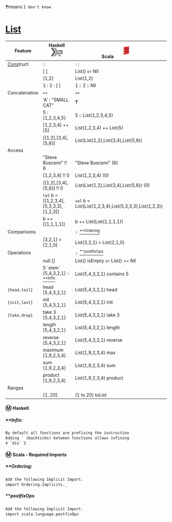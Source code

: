 ❓means `I don't know`

# [List](https://en.wikipedia.org/wiki/List_(abstract_data_type))

| Feature         | Haskell <sup><img src="../images/602px-Haskell-Logo.svg.png" width=37 height=26><img></sup>                               | Scala <img src="../images/Scala_logo.png" width=72px height=50px><img>                                                 |
|-----------------|-----------------------------------------|-------------------------------------------------------|
|  [Cons]()truct  | `:`                                     | `::`                                                  |
|                 | [ ]                                     | List() `or` Nil                                       |
|                 | [1,2]                                   | List(1,2)                                             |
|                 | 1 : 2 : [ ]                             | 1 :: 2 :: Nil                                         |
| Concatenation   |  `++`                                   | `++`                                                  |
|                 | 'A' : "SMALL CAT"                       | ❓                                                    |
|                 | 5 : [1,2,3,4,5]                         | 5 :: List(1,2,3,4,5)                                  | 
|                 | [1,2,3,4] ++ [5]                        | List(1,2,3,4) ++ List(5)                              | 
|                 | [[1,2],[3,4],[5,6]]                     | List(List(1,2),List(3,4),List(5,6))                   |
| Access          |                                         |                                                       |
|                 | "Steve Buscemi" !! 6                    | "Steve Buscemi" (6)                                   |
|                 | [1,2,3,4] !! 0                          | List(1,2,3,4) (0)                                     | 
|                 | [[1,2],[3,4],[5,6]] !! 0                | List(List(1,2),List(3,4),List(5,6)) (0)               |
|                 | `let` b = [[1,2,3,4],[5,3,3,3],[1,2,3]] | `val` b = List(List(1,2,3,4),List(5,3,3,3),List(1,2,3)) |
|                 | b ++ [[1,1,1,1]]                        | b ++ List(List(1,1,1,1))                              | 
| Comparisons     |                                         | :bulb: [<sup>**Ordering</sup>](#Ordering)             |
|                 | [3,2,1] > [2,1,0]                       | List(3,2,1) > List(2,1,0)                             | 
| Operations      |                                         | :bulb: [<sup>**postfixOps</sup>](#postfixOps)         |
|                 | null []                                 | List() isEmpty `or` List() == Nil                     |
|                 | 5 \`elem\` [5,4,3,2,1] :bulb: [<sup>**Infix</sup>](#Infix) | List(5,4,3,2,1) contains 5         |
| `{head,tail}`   | head [5,4,3,2,1]                        | List(5,4,3,2,1) head                                  |
| `{init,last}`   | init [5,4,3,2,1]                        | List(5,4,3,2,1) init                                  |
| `{take,drop}`   | take 3 [5,4,3,2,1]                      | List(5,4,3,2,1) take 3                                |
|                 | length [5,4,3,2,1]                      | List(5,4,3,2,1) length                                |
|                 | reverse [5,4,3,2,1]                     | List(5,4,3,2,1) reverse                               |
|                 | maximum [1,9,2,3,4]                     | List(1,9,2,3,4) max                                   |
|                 | sum [1,9,2,3,4]                         | List(1,9,2,3,4) sum                                   |
|                 | product [1,9,2,3,4]                     | List(1,9,2,3,4) product                               |
| Ranges          |                                         |                                                       |
|                 | [1..20]                                 | (1 to 20) toList                                      |


#### :m: Haskell 

##### **Infix: 
    By default all functions are prefixing the instruction
    Adding ` (backticks) between functions allows infixing
    4 `div` 2

#### :m: Scala - Required Imports

##### **Ordering: 
    Add the following Implicit Import.
    import Ordering.Implicits._
    
##### **postfixOps
    Add the following Implicit Import.
    import scala.language.postfixOps

